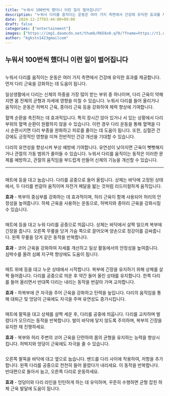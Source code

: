 ```yaml
---
title: "누워서 100번씩 했더니 이런 일이 벌어집니다"
description: "누워서 다리를 움직이는 운동은 여러 가지 측면에서 건강에 유익한 효과를 제공합니다. 먼저 다리 근육을 강화하는 데 도움이 됩니다."
date: 2024-12-27T03:44:00+09:00
draft: false
categories: ["entertainment"]
images: ["https://img1.daumcdn.net/thumb/R658x0.q70/?fname=https://t1.daumcdn.net/news/202412/07/tenbody/20241207173002573hwyf.jpg", "https://t1.daumcdn.net/news/202412/07/tenbody/20241207173002875rgwa.gif", "https://t1.daumcdn.net/news/202412/07/tenbody/20241207173003317zmxc.gif", "https://t1.daumcdn.net/news/202412/07/tenbody/20241207173003633wxii.gif", "https://t1.daumcdn.net/news/202412/07/tenbody/20241207173003889luhx.gif"]
author: "kgkstn1423gmailcom"
---
```


<h2 >누워서 100번씩 했더니 이런 일이 벌어집니다</h2> <figure ><img src="https://img1.daumcdn.net/thumb/R658x0.q70/?fname=https://t1.daumcdn.net/news/202412/07/tenbody/20241207173002573hwyf.jpg" alt=""/></figure> <p>누워서 다리를 움직이는 운동은 여러 가지 측면에서 건강에 유익한 효과를 제공합니다. 먼저 다리 근육을 강화하는 데 도움이 됩니다.</p> <p>일상생활에서 다리는 신체의 하중을 가장 많이 받는 부위 중 하나이며, 다리 근육이 약해지면 몸 전체의 균형과 자세에 영향을 미칠 수 있습니다. 누워서 다리를 들어 올리거나 움직이는 운동은 허벅지 근육, 종아리 근육 등을 강화하여 체력 향상에 기여합니다.</p> <p>혈액 순환을 촉진하는 데 효과적입니다. 특히 장시간 앉아 있거나 서 있는 상황에서 다리 부위의 혈액 순환이 원활하지 않을 수 있습니다. 이런 경우 다리 운동을 통해 혈액을 다시 순환시키면 다리 부종을 완화하고 피로를 줄이는 데 도움이 됩니다. 또한, 심혈관 건강에도 긍정적인 영향을 미쳐 전반적인 건강 개선을 기대할 수 있습니다.</p> <p>다리의 유연성을 향상시켜 부상 예방에 기여합니다. 유연성이 낮아지면 근육이 뻣뻣해지거나 관절의 가동 범위가 줄어들 수 있습니다. 누워서 다리를 움직이는 동작은 이러한 문제를 예방하고, 관절의 움직임을 부드럽게 만들어 신체의 기능을 개선할 수 있습니다.</p> <hr /> <figure ><img src="https://t1.daumcdn.net/news/202412/07/tenbody/20241207173002875rgwa.gif" alt=""/></figure> <p>매트에 등을 대고 눕습니다. 다리를 공중으로 들어 올립니다. 상체는 바닥에 고정된 상태에서, 두 다리를 번갈아 움직이며 자전거 페달을 밟는 것처럼 리드미컬하게 움직입니다.</p> <p><strong>효과</strong> - 복부의 중심부를 강화하는 데 효과적이며, 허리 근육이 함께 사용되어 허리의 안정성을 높여줍니다. 하체 근육을 사용하는 운동으로, 허벅지와 종아리 근육을 강화시킬 수 있습니다.</p> <figure ><img src="https://t1.daumcdn.net/news/202412/07/tenbody/20241207173003317zmxc.gif" alt=""/></figure> <p>매트에 등을 대고 누워 다리를 공중으로 띄웁니다. 상체는 바닥에서 살짝 일으켜 복부에 긴장을 줍니다. 오른쪽 무릎을 당겨 가슴 쪽으로 끌어오며 양손으로 정강이를 감싸줍니다. 왼쪽 무릎을 당겨 같은 동작을 반복합니다.</p> <p><strong>효과</strong> - 코어 근육을 강화하여 자세를 개선하고 일상 활동에서의 안정성을 높여줍니다. 심박수를 올려 심폐 지구력 향상에도 도움이 됩니다.</p> <figure ><img src="https://t1.daumcdn.net/news/202412/07/tenbody/20241207173003633wxii.gif" alt=""/></figure> <p>매트 위에 등을 대고 누운 상태에서 시작합니다. 복부에 긴장을 유지하기 위해 상체를 살짝 들어줍니다. 다리를 공중으로 띄운 후 약간 들어 올린 상태를 유지합니다. 한쪽 다리를 들어 올리면서 반대쪽 다리는 내리는 동작을 번갈아 가며 교차합니다.</p> <p><strong>효과</strong> - 하복부에 큰 자극을 주어 근육을 강화하고 탄력을 높입니다. 다리의 움직임을 통해 대퇴근 및 엉덩이 근육에도 자극을 주며 유연성도 증가시킵니다.</p> <figure ><img src="https://t1.daumcdn.net/news/202412/07/tenbody/20241207173003889luhx.gif" alt=""/></figure> <p>매트에 팔뚝을 대고 상체를 살짝 세운 후, 다리를 공중에 띄웁니다. 다리를 교차하며 벌렸다가 오므리는 동작을 반복합니다. 발이 바닥에 닿지 않도록 주의하며, 복부의 긴장을 유지한 채 진행하세요.</p> <p><strong>효과</strong> - 복부와 허리 주변의 코어 근육을 단련하여 몸의 균형을 유지하는 능력을 향상시킵니다. 허벅지와 엉덩이 근육에도 자극을 줄 수 있습니다.</p> <figure ><img src="https://t1.daumcdn.net/news/202412/07/tenbody/20241207173004139nyno.gif" alt=""/></figure> <p>오른쪽 팔뚝을 바닥에 대고 옆으로 눕습니다. 밴드를 다리 사이에 착용하여, 저항을 추가합니다. 왼쪽 다리를 공중으로 천천히 들어 올렸다가 내리세요. 이 동작을 반복합니다. 반대편으로 돌아서 눕고, 오른쪽 다리로 운동하세요.</p> <p><strong>효과</strong> - 엉덩이와 다리 라인을 탄탄하게 하는 데 유익하며, 꾸준히 수행하면 균형 잡힌 하체 근육 발달에 도움이 됩니다.</p>